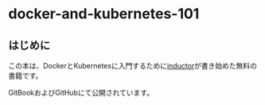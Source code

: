 # docker-and-kubernetes-101

## はじめに

この本は、DockerとKubernetesに入門するために[inductor](https://github.com/inductor)が書き始めた無料の書籍です。

GitBookおよびGitHubにて公開されています。
